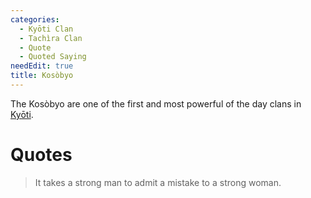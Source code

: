 ```yaml
---
categories:
  - Kyōti Clan
  - Tachìra Clan
  - Quote
  - Quoted Saying
needEdit: true
title: Kosòbyo
---
```


The Kosòbyo are one of the first and most powerful of the day clans in [Kyōti]().

# Quotes

> It takes a strong man to admit a mistake to a strong woman.
